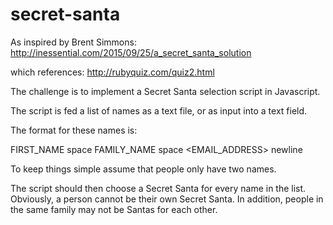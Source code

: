 # secret-santa

As inspired by Brent Simmons:
http://inessential.com/2015/09/25/a_secret_santa_solution

which references: http://rubyquiz.com/quiz2.html

The challenge is to implement a Secret Santa selection script in Javascript.

The script is fed a list of names as a text file, or as input into a text field. 

The format for these names is:

FIRST_NAME space FAMILY_NAME space <EMAIL_ADDRESS> newline

To keep things simple assume that people only have two names.

The script should then choose a Secret Santa for every name in the list. Obviously, a person cannot be their own Secret Santa. In addition, people in the same family may not be Santas for each other.
